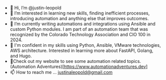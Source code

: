 - 👋 Hi, I’m @justin-leopold
- 👀 I’m interested in learning new skills, finding inefficient processes, introducing automation and anything else that improves outcomes.
- 🌱 I’m currently writing automations and integrations using Ansible and custom Python modules. I am part of an automation team that was recognized by the Colorado Technology Association and CIO 100 in 2024.
- 🌱 I'm confident in my skills using Python, Ansible, VMware technologies, AWS architecture. Interested in learning more about FastAPI, Golang, and Hugo. 
- 🌱Check out my website to see some automation related topics. (Automation Adventures)[https://www.automationadventures.dev]
- 📫 How to reach me ... justinaleopold@gmail.com
